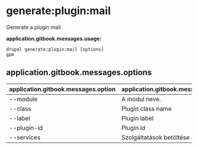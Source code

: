 # generate:plugin:mail
Generate a plugin mail

**application.gitbook.messages.usage:**
```
drupal generate:plugin:mail [options]
gpm
```

## application.gitbook.messages.options
application.gitbook.messages.option | application.gitbook.messages.details
-------|-------------
--module | A modul neve.
--class | Plugin class name
--label | Plugin label
--plugin-id | Plugin id
--services | Szolgáltatások betöltése a tárolóból.
